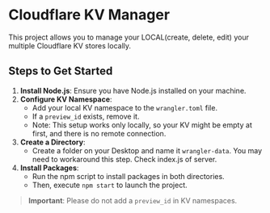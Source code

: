 # Cloudflare KV Manager

This project allows you to manage your LOCAL(create, delete, edit) your multiple Cloudflare KV stores locally.

## Steps to Get Started

1. **Install Node.js**: Ensure you have Node.js installed on your machine.
2. **Configure KV Namespace**: 
   - Add your local KV namespace to the `wrangler.toml` file. 
   - If a `preview_id` exists, remove it. 
   - Note: This setup works only locally, so your KV might be empty at first, and there is no remote connection.
3. **Create a Directory**: 
   - Create a folder on your Desktop and name it `wrangler-data`. You may need to workaround this step. Check index.js of server.
4. **Install Packages**: 
   - Run the npm script to install packages in both directories.
   - Then, execute `npm start` to launch the project.

> **Important**: Please do not add a `preview_id` in KV namespaces.
